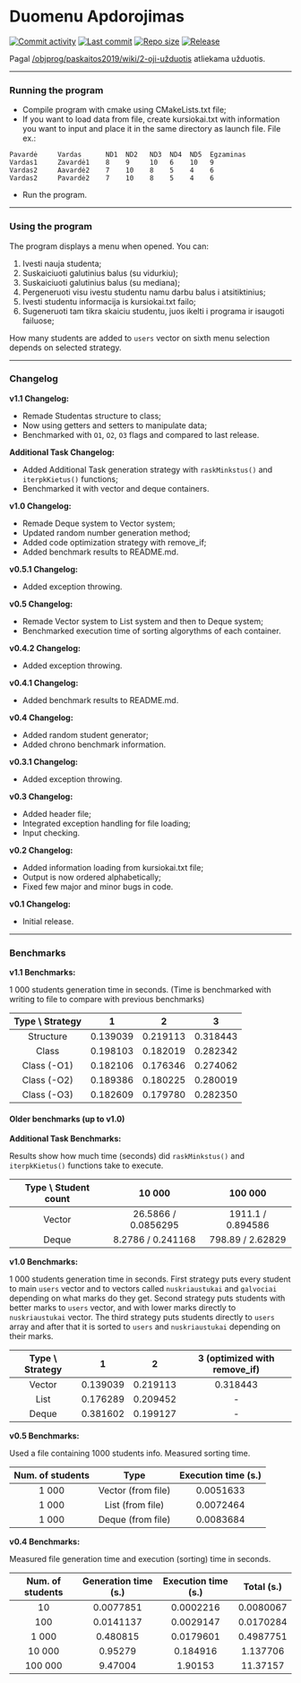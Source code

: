 Duomenu Apdorojimas
===================

[![Commit activity](https://img.shields.io/github/commit-activity/w/nogalosa/DuomenuApdorojimasCPP.svg)](https://github.com/nogalosa/DuomenuApdorojimasCPP/commits/master)
[![Last commit](https://img.shields.io/github/last-commit/nogalosa/DuomenuApdorojimasCPP.svg)](https://github.com/nogalosa/DuomenuApdorojimasCPP/commits/master)
[![Repo size](https://img.shields.io/github/repo-size/nogalosa/DuomenuApdorojimasCPP.svg)](https://github.com/nogalosa/DuomenuApdorojimasCPP/commits/master)
[![Release](https://img.shields.io/github/release/nogalosa/DuomenuApdorojimasCPP.svg)](https://github.com/nogalosa/DuomenuApdorojimasCPP/commits/master)

Pagal [/objprog/paskaitos2019/wiki/2-oji-užduotis](https://github.com/objprog/paskaitos2019/wiki/2-oji-u%C5%BEduotis) atliekama užduotis.

___

### Running the program
* Compile program with cmake using CMakeLists.txt file;
* If you want to load data from file, create kursiokai.txt with information you want to input and place it in the same directory as launch file. File ex.:
```
Pavardė     Vardas      ND1  ND2   ND3  ND4  ND5  Egzaminas
Vardas1     Zavardė1    8    9     10   6    10   9
Vardas2     Aavardė2    7    10    8    5    4    6
Vardas2     Pavardė2    7    10    8    5    4    6
```
* Run the program.

___

### Using the program

The program displays a menu when opened.
You can:
1. Ivesti nauja studenta;
2. Suskaiciuoti galutinius balus (su vidurkiu);
3. Suskaiciuoti galutinius balus (su mediana);
4. Pergeneruoti visu ivestu studentu namu darbu balus i atsitiktinius;
5. Ivesti studentu informacija is kursiokai.txt failo;
6. Sugeneruoti tam tikra skaiciu studentu, juos ikelti i programa ir isaugoti failuose;

How many students are added to `users` vector on sixth menu selection depends on selected strategy.

___

### Changelog

__v1.1 Changelog:__
* Remade Studentas structure to class;
* Now using getters and setters to manipulate data;
* Benchmarked with `O1`, `O2`, `O3` flags and compared to last release. 

__Additional Task Changelog:__
* Added Additional Task generation strategy with `raskMinkstus()` and `iterpkKietus()` functions;
* Benchmarked it with vector and deque containers.

__v1.0 Changelog:__
* Remade Deque system to Vector system;
* Updated random number generation method;
* Added code optimization strategy with remove_if;
* Added benchmark results to README.md.

__v0.5.1 Changelog:__
* Added exception throwing.

__v0.5 Changelog:__
* Remade Vector system to List system and then to Deque system;
* Benchmarked execution time of sorting algorythms of each container.

__v0.4.2 Changelog:__
* Added exception throwing.

__v0.4.1 Changelog:__
* Added benchmark results to README.md.

__v0.4 Changelog:__
* Added random student generator;
* Added chrono benchmark information.

__v0.3.1 Changelog:__
* Added exception throwing.

__v0.3 Changelog:__
* Added header file;
* Integrated exception handling for file loading;
* Input checking.

__v0.2 Changelog:__
* Added information loading from kursiokai.txt file;
* Output is now ordered alphabetically;
* Fixed few major and minor bugs in code.

__v0.1 Changelog:__
* Initial release.

___

### Benchmarks

__v1.1 Benchmarks:__

1 000 students generation time in seconds. (Time is benchmarked with writing to file to compare with previous benchmarks)

| Type \ Strategy | 1 | 2 | 3 |
| :---: | :---: | :---: | :---: |
| Structure | 0.139039 | 0.219113 | 0.318443 |
| Class | 0.198103 | 0.182019 | 0.282342 |
| Class (-O1) | 0.182106 | 0.176346 | 0.274062 |
| Class (-O2) | 0.189386 | 0.180225 | 0.280019 |
| Class (-O3) | 0.182609 | 0.179780 | 0.282350 |

#### Older benchmarks (up to v1.0)

__Additional Task Benchmarks:__

Results show how much time (seconds) did `raskMinkstus()` and `iterpkKietus()` functions take to execute.

| Type \ Student count | 10 000 | 100 000 |
| :---: | :---: | :---: |
| Vector | 26.5866 / 0.0856295 | 1911.1 / 0.894586 |
| Deque | 8.2786 / 0.241168 | 798.89 / 2.62829 |

__v1.0 Benchmarks:__

1 000 students generation time in seconds. First strategy puts every student to main `users` vector and to vectors called `nuskriaustukai` and `galvociai` depending on what marks do they get. Second strategy puts students with better marks to `users` vector, and with lower marks directly to `nuskriaustukai` vector. The third strategy puts students directly to `users` array and after that it is sorted to `users` and `nuskriaustukai` depending on their marks.

| Type \ Strategy | 1 | 2 | 3 (optimized with remove_if) |
| :---: | :---: | :---: | :---: |
| Vector | 0.139039 | 0.219113 | 0.318443 |
| List | 0.176289 | 0.209452 | - |
| Deque | 0.381602 | 0.199127 | - |

__v0.5 Benchmarks:__

Used a file containing 1000 students info. Measured sorting time.

| Num. of students | Type | Execution time (s.) |
| :---: | :---: | :---: |
| 1 000 | Vector (from file) | 0.0051633 |
| 1 000 | List (from file) | 0.0072464 |
| 1 000 | Deque (from file) | 0.0083684 |

__v0.4 Benchmarks:__

Measured file generation time and execution (sorting) time in seconds.

| Num. of students | Generation time (s.) | Execution time (s.) | Total (s.) |
| :---: | :---: | :---: | :---: |
| 10 | 0.0077851 | 0.0002216 | 0.0080067 |
| 100 | 0.0141137 | 0.0029147 | 0.0170284 |
| 1 000 | 0.480815 | 0.0179601 | 0.4987751 |
| 10 000 | 0.95279 | 0.184916 | 1.137706 |
| 100 000 | 9.47004 | 1.90153 | 11.37157 |